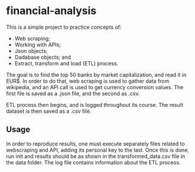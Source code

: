 # financial-analysis

This is a simple project to practice concepts of:
- Web scraping;
- Working with APIs;
- Json objects;
- Dadabase objects; and
- Extract, transform and load (ETL) process.

The goal is to find the top 50 banks by market capitalization, and read it in EUR$. In order to do that, web scraping is used to gather data from wikipedia, and an API call is used to get currency conversion values. The first file is saved as a .json file, and the second as .csv.

ETL process then begins, and is logged throughout its course. The result dataset is then saved as a .csv file.

## Usage

In order to reproduce results, one must execute separately files related to webscraping and API, adding its personal key to the last. Once this is done, run init and results should be as shown in the transformed_data.csv file in the data folder. The log file contains information about the ETL process.
